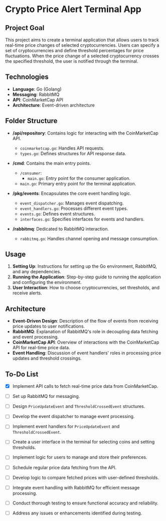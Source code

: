 # Crypto Price Alert Terminal App

## Project Goal

This project aims to create a terminal application that allows users to track real-time price changes of selected cryptocurrencies. Users can specify a set of cryptocurrencies and define threshold percentages for price fluctuations. When the price change of a selected cryptocurrency crosses the specified threshold, the user is notified through the terminal.

## Technologies

- **Language**: Go (Golang)
- **Messaging**: RabbitMQ
- **API**: CoinMarketCap API
- **Architecture**: Event-driven architecture

## Folder Structure

- **/api/repository**: Contains logic for interacting with the CoinMarketCap API.
    - `coinmarketcap.go`: Handles API requests.
    - `types.go`: Defines structures for API response data.

- **/cmd**: Contains the main entry points.
    - `/consumer`:
        - `main.go`: Entry point for the consumer application.
    - `main.go`: Primary entry point for the terminal application.

- **/pkg/events**: Encapsulates the core event handling logic.
    - `event_dispatcher.go`: Manages event dispatching.
    - `event_handlers.go`: Processes different event types.
    - `events.go`: Defines event structures.
    - `interfaces.go`: Specifies interfaces for events and handlers.

- **/rabbitmq**: Dedicated to RabbitMQ interaction.
    - `rabbitmq.go`: Handles channel opening and message consumption.

## Usage

1. **Setting Up**: Instructions for setting up the Go environment, RabbitMQ, and any dependencies.
2. **Running the Application**: Step-by-step guide to running the application and configuring the environment.
3. **User Interaction**: How to choose cryptocurrencies, set thresholds, and receive alerts.

## Architecture

- **Event-Driven Design**: Description of the flow of events from receiving price updates to user notifications.
- **RabbitMQ**: Explanation of RabbitMQ's role in decoupling data fetching and event processing.
- **CoinMarketCap API**: Overview of interactions with the CoinMarketCap API for real-time price data.
- **Event Handling**: Discussion of event handlers' roles in processing price updates and threshold crossings.

## To-Do List

- [x] Implement API calls to fetch real-time price data from CoinMarketCap.
- [ ] Set up RabbitMQ for messaging.
- [ ] Design `PriceUpdateEvent` and `ThresholdCrossedEvent` structures.
- [ ] Develop the event dispatcher to manage event processing.
- [ ] Implement event handlers for `PriceUpdateEvent` and `ThresholdCrossedEvent`.
- [ ] Create a user interface in the terminal for selecting coins and setting thresholds.
- [ ] Implement logic for users to manage and store their preferences.
- [ ] Schedule regular price data fetching from the API.
- [ ] Develop logic to compare fetched prices with user-defined thresholds.
- [ ] Integrate event handling with RabbitMQ for efficient message processing.
- [ ] Conduct thorough testing to ensure functional accuracy and reliability.
- [ ] Address any issues or enhancements identified during testing.

